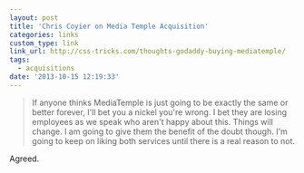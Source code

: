 ```yaml
---
layout: post
title: 'Chris Coyier on Media Temple Acquisition'
categories: links
custom_type: link
link_url: http://css-tricks.com/thoughts-godaddy-buying-mediatemple/
tags:
  - acquisitions
date: '2013-10-15 12:19:33'
---
```

>If anyone thinks MediaTemple is just going to be exactly the same or better forever, I'll bet you a nickel you're wrong. I bet they are losing employees as we speak who aren't happy about this. Things will change. I am going to give them the benefit of the doubt though. I'm going to keep on liking both services until there is a real reason to not.

Agreed.